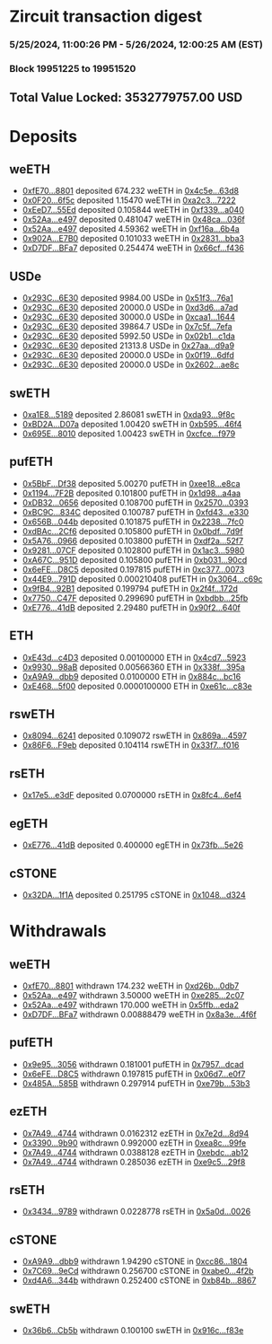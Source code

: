 # Zircuit transaction digest
### 5/25/2024, 11:00:26 PM - 5/26/2024, 12:00:25 AM (EST)
### Block 19951225 to 19951520

## Total Value Locked: 3532779757.00 USD

# Deposits
## weETH
- [0xfE70...8801](https://etherscan.io/address/0xfE7095C9dE2C5C76638f31C00dC90b94c4938801) deposited 674.232 weETH in [0x4c5e...63d8](https://etherscan.io/tx/0xfE7095C9dE2C5C76638f31C00dC90b94c4938801)
- [0x0F20...6f5c](https://etherscan.io/address/0x0F209F9C4c1BeF8e33E925aDb71498178da56f5c) deposited 1.15470 weETH in [0xa2c3...7222](https://etherscan.io/tx/0x0F209F9C4c1BeF8e33E925aDb71498178da56f5c)
- [0xEeD7...55Ed](https://etherscan.io/address/0xEeD7a2A4E9A13321C397f07Ff21E2A60F5A455Ed) deposited 0.105844 weETH in [0xf339...a040](https://etherscan.io/tx/0xEeD7a2A4E9A13321C397f07Ff21E2A60F5A455Ed)
- [0x52Aa...e497](https://etherscan.io/address/0x52Aa899454998Be5b000Ad077a46Bbe360F4e497) deposited 0.481047 weETH in [0x48ca...036f](https://etherscan.io/tx/0x52Aa899454998Be5b000Ad077a46Bbe360F4e497)
- [0x52Aa...e497](https://etherscan.io/address/0x52Aa899454998Be5b000Ad077a46Bbe360F4e497) deposited 4.59362 weETH in [0xf16a...6b4a](https://etherscan.io/tx/0x52Aa899454998Be5b000Ad077a46Bbe360F4e497)
- [0x902A...E7B0](https://etherscan.io/address/0x902A3E47F42314B374545f3C2241CAAE5156E7B0) deposited 0.101033 weETH in [0x2831...bba3](https://etherscan.io/tx/0x902A3E47F42314B374545f3C2241CAAE5156E7B0)
- [0xD7DF...BFa7](https://etherscan.io/address/0xD7DF7E085214743530afF339aFC420c7c720BFa7) deposited 0.254474 weETH in [0x66cf...f436](https://etherscan.io/tx/0xD7DF7E085214743530afF339aFC420c7c720BFa7)
## USDe
- [0x293C...6E30](https://etherscan.io/address/0x293C6937D8D82e05B01335F7B33FBA0c8e256E30) deposited 9984.00 USDe in [0x51f3...76a1](https://etherscan.io/tx/0x293C6937D8D82e05B01335F7B33FBA0c8e256E30)
- [0x293C...6E30](https://etherscan.io/address/0x293C6937D8D82e05B01335F7B33FBA0c8e256E30) deposited 20000.0 USDe in [0xd3d6...a7ad](https://etherscan.io/tx/0x293C6937D8D82e05B01335F7B33FBA0c8e256E30)
- [0x293C...6E30](https://etherscan.io/address/0x293C6937D8D82e05B01335F7B33FBA0c8e256E30) deposited 30000.0 USDe in [0xcaa1...1644](https://etherscan.io/tx/0x293C6937D8D82e05B01335F7B33FBA0c8e256E30)
- [0x293C...6E30](https://etherscan.io/address/0x293C6937D8D82e05B01335F7B33FBA0c8e256E30) deposited 39864.7 USDe in [0x7c5f...7efa](https://etherscan.io/tx/0x293C6937D8D82e05B01335F7B33FBA0c8e256E30)
- [0x293C...6E30](https://etherscan.io/address/0x293C6937D8D82e05B01335F7B33FBA0c8e256E30) deposited 5992.50 USDe in [0x02b1...c1da](https://etherscan.io/tx/0x293C6937D8D82e05B01335F7B33FBA0c8e256E30)
- [0x293C...6E30](https://etherscan.io/address/0x293C6937D8D82e05B01335F7B33FBA0c8e256E30) deposited 21313.8 USDe in [0x27aa...d9a9](https://etherscan.io/tx/0x293C6937D8D82e05B01335F7B33FBA0c8e256E30)
- [0x293C...6E30](https://etherscan.io/address/0x293C6937D8D82e05B01335F7B33FBA0c8e256E30) deposited 20000.0 USDe in [0x0f19...6dfd](https://etherscan.io/tx/0x293C6937D8D82e05B01335F7B33FBA0c8e256E30)
- [0x293C...6E30](https://etherscan.io/address/0x293C6937D8D82e05B01335F7B33FBA0c8e256E30) deposited 20000.0 USDe in [0x2602...ae8c](https://etherscan.io/tx/0x293C6937D8D82e05B01335F7B33FBA0c8e256E30)
## swETH
- [0xa1E8...5189](https://etherscan.io/address/0xa1E84210239baD5571171a8fe304A90E7Ffe5189) deposited 2.86081 swETH in [0xda93...9f8c](https://etherscan.io/tx/0xa1E84210239baD5571171a8fe304A90E7Ffe5189)
- [0xBD2A...D07a](https://etherscan.io/address/0xBD2A95D30761333Cb573be00E4c76a0995c7D07a) deposited 1.00420 swETH in [0xb595...46f4](https://etherscan.io/tx/0xBD2A95D30761333Cb573be00E4c76a0995c7D07a)
- [0x695E...8010](https://etherscan.io/address/0x695ED4801272fa829c5c5D9d2f52176c67d58010) deposited 1.00423 swETH in [0xcfce...f979](https://etherscan.io/tx/0x695ED4801272fa829c5c5D9d2f52176c67d58010)
## pufETH
- [0x5BbF...Df38](https://etherscan.io/address/0x5BbF02FeA562F273b041ec8224E2fd1EF97CDf38) deposited 5.00270 pufETH in [0xee18...e8ca](https://etherscan.io/tx/0x5BbF02FeA562F273b041ec8224E2fd1EF97CDf38)
- [0x1194...7F2B](https://etherscan.io/address/0x1194FCC3fe1288F080EFB8e96753618499587F2B) deposited 0.101800 pufETH in [0x1d98...a4aa](https://etherscan.io/tx/0x1194FCC3fe1288F080EFB8e96753618499587F2B)
- [0xDB32...0656](https://etherscan.io/address/0xDB326C0F5F60eF7940a319E386dB26F9E5810656) deposited 0.108700 pufETH in [0x2570...0393](https://etherscan.io/tx/0xDB326C0F5F60eF7940a319E386dB26F9E5810656)
- [0xBC9C...834C](https://etherscan.io/address/0xBC9C84E103d0dAcf0e6f7e6139D1a7Fd3e5E834C) deposited 0.100787 pufETH in [0xfd43...e330](https://etherscan.io/tx/0xBC9C84E103d0dAcf0e6f7e6139D1a7Fd3e5E834C)
- [0x656B...044b](https://etherscan.io/address/0x656BC871f0910e6888729D4C3a95511a9e61044b) deposited 0.101875 pufETH in [0x2238...7fc0](https://etherscan.io/tx/0x656BC871f0910e6888729D4C3a95511a9e61044b)
- [0xdBAc...2Cf6](https://etherscan.io/address/0xdBAc11b185cE84463A88d93e57C33E5C11C62Cf6) deposited 0.105800 pufETH in [0x0bdf...7d9f](https://etherscan.io/tx/0xdBAc11b185cE84463A88d93e57C33E5C11C62Cf6)
- [0x5A76...0966](https://etherscan.io/address/0x5A76fe9dE18cE73b93a966E13D811561CEC70966) deposited 0.103800 pufETH in [0xdf2a...52f7](https://etherscan.io/tx/0x5A76fe9dE18cE73b93a966E13D811561CEC70966)
- [0x9281...07CF](https://etherscan.io/address/0x928198118075fF997E85d9C3052c331649B907CF) deposited 0.102800 pufETH in [0x1ac3...5980](https://etherscan.io/tx/0x928198118075fF997E85d9C3052c331649B907CF)
- [0xA67C...951D](https://etherscan.io/address/0xA67C599c4EffBF320eB603F812D61fC9703e951D) deposited 0.105800 pufETH in [0xb031...90cd](https://etherscan.io/tx/0xA67C599c4EffBF320eB603F812D61fC9703e951D)
- [0x6eFE...D8C5](https://etherscan.io/address/0x6eFE25D4FABd893e5E004FF53C0f4376b932D8C5) deposited 0.197815 pufETH in [0xc377...0073](https://etherscan.io/tx/0x6eFE25D4FABd893e5E004FF53C0f4376b932D8C5)
- [0x44E9...791D](https://etherscan.io/address/0x44E9eF6dD15F5C890a2Cd448CAb845Bbc7F9791D) deposited 0.000210408 pufETH in [0x3064...c69c](https://etherscan.io/tx/0x44E9eF6dD15F5C890a2Cd448CAb845Bbc7F9791D)
- [0x9fB4...92B1](https://etherscan.io/address/0x9fB4ec972e352E399998dE0aF5a301BB840592B1) deposited 0.199794 pufETH in [0x2f4f...172d](https://etherscan.io/tx/0x9fB4ec972e352E399998dE0aF5a301BB840592B1)
- [0x7750...C47F](https://etherscan.io/address/0x775008e349f7eD1fFc4943b065106AC50EA9C47F) deposited 0.299690 pufETH in [0xbdbb...25fb](https://etherscan.io/tx/0x775008e349f7eD1fFc4943b065106AC50EA9C47F)
- [0xE776...41dB](https://etherscan.io/address/0xE7765b7730214A28B5BB8B8c561ED323072041dB) deposited 2.29480 pufETH in [0x90f2...640f](https://etherscan.io/tx/0xE7765b7730214A28B5BB8B8c561ED323072041dB)
## ETH
- [0xE43d...c4D3](https://etherscan.io/address/0xE43dC25532ceaf8887ac15a037A502eb2C86c4D3) deposited 0.00100000 ETH in [0x4cd7...5923](https://etherscan.io/tx/0xE43dC25532ceaf8887ac15a037A502eb2C86c4D3)
- [0x9930...98aB](https://etherscan.io/address/0x993031196cE56E1018c8E22c86e8679F0FB998aB) deposited 0.00566360 ETH in [0x338f...395a](https://etherscan.io/tx/0x993031196cE56E1018c8E22c86e8679F0FB998aB)
- [0xA9A9...dbb9](https://etherscan.io/address/0xA9A9F4B0eb534811d4426C3D261222B23536dbb9) deposited 0.0100000 ETH in [0x884c...bc16](https://etherscan.io/tx/0xA9A9F4B0eb534811d4426C3D261222B23536dbb9)
- [0xE468...5f00](https://etherscan.io/address/0xE468819dC63ACE42f071E43a42C499fA8d115f00) deposited 0.0000100000 ETH in [0xe61c...c83e](https://etherscan.io/tx/0xE468819dC63ACE42f071E43a42C499fA8d115f00)
## rswETH
- [0x8094...6241](https://etherscan.io/address/0x809406df0b13B581af0200F7606d8D7913796241) deposited 0.109072 rswETH in [0x869a...4597](https://etherscan.io/tx/0x809406df0b13B581af0200F7606d8D7913796241)
- [0x86F6...F9eb](https://etherscan.io/address/0x86F6e764BdcC59A9A7151D9AEdF9526a455dF9eb) deposited 0.104114 rswETH in [0x33f7...f016](https://etherscan.io/tx/0x86F6e764BdcC59A9A7151D9AEdF9526a455dF9eb)
## rsETH
- [0x17e5...e3dF](https://etherscan.io/address/0x17e5757321Cb0A15D3020A3a3F0C46272f81e3dF) deposited 0.0700000 rsETH in [0x8fc4...6ef4](https://etherscan.io/tx/0x17e5757321Cb0A15D3020A3a3F0C46272f81e3dF)
## egETH
- [0xE776...41dB](https://etherscan.io/address/0xE7765b7730214A28B5BB8B8c561ED323072041dB) deposited 0.400000 egETH in [0x73fb...5e26](https://etherscan.io/tx/0xE7765b7730214A28B5BB8B8c561ED323072041dB)
## cSTONE
- [0x32DA...1f1A](https://etherscan.io/address/0x32DA8406559baB3F952bB8161B59212430081f1A) deposited 0.251795 cSTONE in [0x1048...d324](https://etherscan.io/tx/0x32DA8406559baB3F952bB8161B59212430081f1A)
# Withdrawals
## weETH
- [0xfE70...8801](https://etherscan.io/address/0xfE7095C9dE2C5C76638f31C00dC90b94c4938801) withdrawn 174.232 weETH in [0xd26b...0db7](https://etherscan.io/tx/0xfE7095C9dE2C5C76638f31C00dC90b94c4938801)
- [0x52Aa...e497](https://etherscan.io/address/0x52Aa899454998Be5b000Ad077a46Bbe360F4e497) withdrawn 3.50000 weETH in [0xe285...2c07](https://etherscan.io/tx/0x52Aa899454998Be5b000Ad077a46Bbe360F4e497)
- [0x52Aa...e497](https://etherscan.io/address/0x52Aa899454998Be5b000Ad077a46Bbe360F4e497) withdrawn 170.000 weETH in [0x5ffb...eda2](https://etherscan.io/tx/0x52Aa899454998Be5b000Ad077a46Bbe360F4e497)
- [0xD7DF...BFa7](https://etherscan.io/address/0xD7DF7E085214743530afF339aFC420c7c720BFa7) withdrawn 0.00888479 weETH in [0x8a3e...4f6f](https://etherscan.io/tx/0xD7DF7E085214743530afF339aFC420c7c720BFa7)
## pufETH
- [0x9e95...3056](https://etherscan.io/address/0x9e95173d7c66De634AAbAe7cB1F636A50A643056) withdrawn 0.181001 pufETH in [0x7957...dcad](https://etherscan.io/tx/0x9e95173d7c66De634AAbAe7cB1F636A50A643056)
- [0x6eFE...D8C5](https://etherscan.io/address/0x6eFE25D4FABd893e5E004FF53C0f4376b932D8C5) withdrawn 0.197815 pufETH in [0x06d7...e0f7](https://etherscan.io/tx/0x6eFE25D4FABd893e5E004FF53C0f4376b932D8C5)
- [0x485A...585B](https://etherscan.io/address/0x485AeAdB436dCb1c76bfc602A04ded2FA5d5585B) withdrawn 0.297914 pufETH in [0xe79b...53b3](https://etherscan.io/tx/0x485AeAdB436dCb1c76bfc602A04ded2FA5d5585B)
## ezETH
- [0x7A49...4744](https://etherscan.io/address/0x7A493Be5c2ce014cD049Bf178a1ac0Db1B434744) withdrawn 0.0162312 ezETH in [0x7e2d...8d94](https://etherscan.io/tx/0x7A493Be5c2ce014cD049Bf178a1ac0Db1B434744)
- [0x3390...9b90](https://etherscan.io/address/0x33904dB22F2456E272490F407DF9235EE6B99b90) withdrawn 0.992000 ezETH in [0xea8c...99fe](https://etherscan.io/tx/0x33904dB22F2456E272490F407DF9235EE6B99b90)
- [0x7A49...4744](https://etherscan.io/address/0x7A493Be5c2ce014cD049Bf178a1ac0Db1B434744) withdrawn 0.0388128 ezETH in [0xebdc...ab12](https://etherscan.io/tx/0x7A493Be5c2ce014cD049Bf178a1ac0Db1B434744)
- [0x7A49...4744](https://etherscan.io/address/0x7A493Be5c2ce014cD049Bf178a1ac0Db1B434744) withdrawn 0.285036 ezETH in [0xe9c5...29f8](https://etherscan.io/tx/0x7A493Be5c2ce014cD049Bf178a1ac0Db1B434744)
## rsETH
- [0x3434...9789](https://etherscan.io/address/0x34349c5569e7B846c3558961552D2202760A9789) withdrawn 0.0228778 rsETH in [0x5a0d...0026](https://etherscan.io/tx/0x34349c5569e7B846c3558961552D2202760A9789)
## cSTONE
- [0xA9A9...dbb9](https://etherscan.io/address/0xA9A9F4B0eb534811d4426C3D261222B23536dbb9) withdrawn 1.94290 cSTONE in [0xcc86...1804](https://etherscan.io/tx/0xA9A9F4B0eb534811d4426C3D261222B23536dbb9)
- [0x7C69...9eCd](https://etherscan.io/address/0x7C6915B02CeF07E86B5ac1Bb3e5f40F228929eCd) withdrawn 0.256700 cSTONE in [0xabe0...4f2b](https://etherscan.io/tx/0x7C6915B02CeF07E86B5ac1Bb3e5f40F228929eCd)
- [0xd4A6...344b](https://etherscan.io/address/0xd4A6cB749c663D9bF8920DD4397B28cB23B6344b) withdrawn 0.252400 cSTONE in [0xb84b...8867](https://etherscan.io/tx/0xd4A6cB749c663D9bF8920DD4397B28cB23B6344b)
## swETH
- [0x36b6...Cb5b](https://etherscan.io/address/0x36b656F971df67a77B970841982fD8232338Cb5b) withdrawn 0.100100 swETH in [0x916c...f83e](https://etherscan.io/tx/0x36b656F971df67a77B970841982fD8232338Cb5b)
